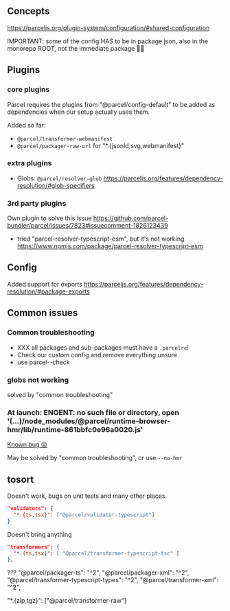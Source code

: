 


## Concepts

https://parceljs.org/plugin-system/configuration/#shared-configuration

IMPORTANT: some of the config HAS to be in package.json, also in the monorepo ROOT, not the immediate package 🤦‍♂️


## Plugins

### core plugins

Parcel requires the plugins from "@parcel/config-default" to be added as dependencies when our setup actually uses them.

Added so far:
* `@parcel/transformer-webmanifest`
* `@parcel/packager-raw-url` for "*.{jsonld,svg,webmanifest}"

### extra plugins

* Globs: `@parcel/resolver-glob` https://parceljs.org/features/dependency-resolution/#glob-specifiers

### 3rd party plugins

Own plugin to solve this issue https://github.com/parcel-bundler/parcel/issues/7823#issuecomment-1826123439
* tried "parcel-resolver-typescript-esm", but it's not working https://www.npmjs.com/package/parcel-resolver-typescript-esm


## Config

Added support for exports https://parceljs.org/features/dependency-resolution/#package-exports



## Common issues

### Common troubleshooting
* XXX all packages and sub-packages must have a `.parcelrc`!
* Check our custom config and remove everything unsure
* use parcel--check

### globs not working
solved by "common troubleshooting"

### At launch: ENOENT: no such file or directory, open '(...)/node_modules/@parcel/runtime-browser-hmr/lib/runtime-861bbfc0e96a0020.js'
[Known bug 😢](https://github.com/parcel-bundler/parcel/issues/8181)

May be solved by "common troubleshooting", or use `--no-hmr`



## tosort

Doesn't work, bugs on unit tests and many other places.
```json
"validators": {
  "*.{ts,tsx}": ["@parcel/validator-typescript"]
}
```

Doesn't bring anything
```json
"transformers": {
  "*.{ts,tsx}": [ "@parcel/transformer-typescript-tsc" ]
},
```

???
"@parcel/packager-ts": "^2",
"@parcel/packager-xml": "^2",
"@parcel/transformer-typescript-types": "^2",
"@parcel/transformer-xml": "^2",

"*.{zip,tgz}": ["@parcel/transformer-raw"]
